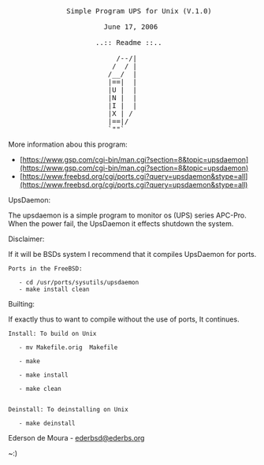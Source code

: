 <pre>
              Simple Program UPS for Unix (V.1.0) 

                       June 17, 2006

                     ..:: Readme ::..
                     
                          /--/|   
       	                 /  / |   
      	                /__/  |   
                        |==|  |   
      	                |U |  |   
      	                |N |  |   
      	                |I |  |   
                        |X | /    
                        |==|/     
      	                `""`
</pre>

More information abou this program:

 * [https://www.gsp.com/cgi-bin/man.cgi?section=8&topic=upsdaemon](https://www.gsp.com/cgi-bin/man.cgi?section=8&topic=upsdaemon)
 * [https://www.freebsd.org/cgi/ports.cgi?query=upsdaemon&stype=all](https://www.freebsd.org/cgi/ports.cgi?query=upsdaemon&stype=all)

UpsDaemon:

   The upsdaemon is a simple program to monitor os (UPS) series APC-Pro.
   When the power fail, the UpsDaemon it effects shutdown the system.

Disclaimer:

   If it will be BSDs system I recommend that it compiles UpsDaemon 
   for ports.

    Ports in the FreeBSD:

       - cd /usr/ports/sysutils/upsdaemon
       - make install clean 
    
Builting:

   If exactly thus to want to compile without the use of ports,
   It continues.     

    Install: To build on Unix

       - mv Makefile.orig  Makefile   
       
       - make

       - make install

       - make clean
 
    
    Deinstall: To deinstalling on Unix

       - make deinstall


Ederson de Moura - ederbsd@ederbs.org

~:)
